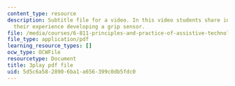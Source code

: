 ```yaml
---
content_type: resource
description: Subtitle file for a video. In this video students share insights about
  their experience developing a grip sensor.
file: /media/courses/6-811-principles-and-practice-of-assistive-technology-fall-2014/5d5c6a5828906ba1a656399c0db5fdc0_9r3067S3Dm0.pdf
file_type: application/pdf
learning_resource_types: []
ocw_type: OCWFile
resourcetype: Document
title: 3play pdf file
uid: 5d5c6a58-2890-6ba1-a656-399c0db5fdc0
---
```

